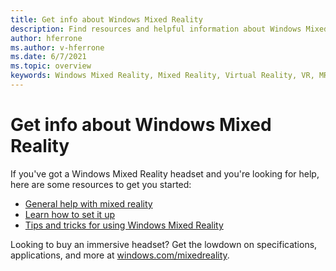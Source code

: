 ```yaml
---
title: Get info about Windows Mixed Reality
description: Find resources and helpful information about Windows Mixed Reality.
author: hferrone
ms.author: v-hferrone
ms.date: 6/7/2021
ms.topic: overview
keywords: Windows Mixed Reality, Mixed Reality, Virtual Reality, VR, MR,
---
```


# Get info about Windows Mixed Reality

If you've got a Windows Mixed Reality headset and you're looking for help, here are some resources to get you started:

* [General help with mixed reality](index.yml)
* [Learn how to set it up](set-up-windows-mixed-reality.md)
* [Tips and tricks for using Windows Mixed Reality](https://support.microsoft.com/tips/home)

Looking to buy an immersive headset? Get the lowdown on specifications, applications, and more at [windows.com/mixedreality](https://www.microsoft.com/mixed-reality/windows-mixed-reality?rtc=1).